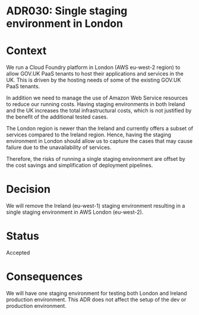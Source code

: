 # ADR030: Single staging environment in London


# Context

We run a Cloud Foundry platform in London (AWS eu-west-2 region) to allow GOV.UK PaaS tenants to host their applications and services in the UK. This is driven by the hosting needs of some of the existing GOV.UK PaaS tenants.

In addition we need to manage the use of Amazon Web Service resources to reduce our running costs. Having staging environments in both Ireland and the UK increases the total infrastructural costs, which is not justified by the benefit of the additional tested cases.

The London region is newer than the Ireland and currently offers a subset of services compared to the Ireland region. Hence, having the staging environment in London should allow us to capture the cases that may cause failure due to the unavailability of services.

Therefore, the risks of running a single staging environment are offset by the cost savings and simplification of deployment pipelines.

# Decision

We will remove the Ireland (eu-west-1) staging environment resulting in a single staging environment in AWS London (eu-west-2).


# Status
Accepted


# Consequences
We will have one staging environment for testing both London and Ireland production environment. This ADR does not affect the setup of the dev or production environment. 



